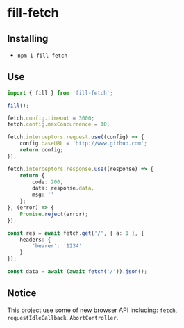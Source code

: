 # fill-fetch

## Installing

- `npm i fill-fetch`

## Use

```ts
import { fill } from 'fill-fetch';

fill();

fetch.config.timeout = 3000;
fetch.config.maxConcurrence = 10;

fetch.interceptors.request.use((config) => {
    config.baseURL = 'http://www.github.com';
    return config;
});

fetch.interceptors.response.use((response) => {
    return {
        code: 200,
        data: response.data,
        msg: ''
    };
}, (error) => {
    Promise.reject(error);
});

const res = await fetch.get('/', { a: 1 }, {
    headers: {
        'bearer': '1234'
    }
});

const data = await (await fetch('/')).json();
```

## Notice

This project use some of new browser API including: `fetch`, `requestIdleCallback`, `AbortController`.
